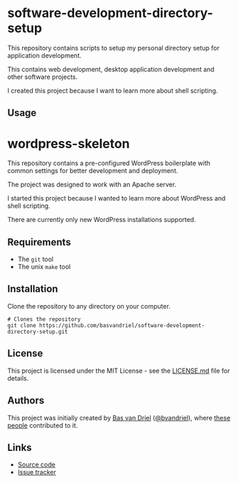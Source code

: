 # software-development-directory-setup

This repository contains scripts to setup my personal directory setup for application development.

This contains web development, desktop application development and other software projects.

I created this project because I want to learn more about shell scripting.

## Usage

# wordpress-skeleton
This repository contains a pre-configured WordPress boilerplate with common settings
for better development and deployment.

The project was designed to work with an Apache server.

I started this project because I wanted to learn more about WordPress and shell scripting.

There are currently only new WordPress installations supported.

## Requirements
* The `git` tool
* The unix `make` tool

## Installation
Clone the repository to any directory on your computer.

```shell
# Clones the repository
git clone https://github.com/basvandriel/software-development-directory-setup.git
```

## License
This project is licensed under the MIT License - see the [LICENSE.md](LICENSE.md) file for details.

## Authors
This project was initially created by [Bas van Driel](https://github.com/basvandriel "GitHub page") ([@bvandriel](https://twitter.com/bvandriel "Twitter page")), where [these people](https://github.com/basvandriel/WWW/graphs/contributors) contributed to it.

## Links
* [Source code](https://github.com/basvandriel/wordpress-skeleton)
* [Issue tracker](https://github.com/basvandriel/wordpress-skeleton/issues)